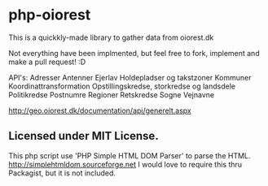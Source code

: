 php-oiorest
==

This is a quickkly-made library to gather data from oiorest.dk

Not everything have been implmented, but feel free to fork, implement and make a pull request! :D

API's:
Adresser
Antenner
Ejerlav
Holdepladser og takstzoner
Kommuner
Koordinattransformation
Opstillingskredse, storkredse og landsdele
Politikredse
Postnumre
Regioner
Retskredse
Sogne
Vejnavne

http://geo.oiorest.dk/documentation/api/generelt.aspx



Licensed under MIT License.
--
This php script use 'PHP Simple HTML DOM Parser' to parse the HTML.
http://simplehtmldom.sourceforge.net
I would love to require this thru Packagist, but it is not included.
